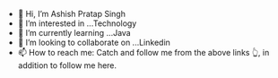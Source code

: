 - 👋 Hi, I’m Ashish Pratap Singh
- 👀 I’m interested in ...Technology
- 🌱 I’m currently learning ...Java
- 💞️ I’m looking to collaborate on ...Linkedin
-  📫 How to reach me: Catch and follow me from the above links 👆, in addition to follow me here.

<!---
Aps2036/Aps2036 is a ✨ special ✨ repository because its `README.md` (this file) appears on your GitHub profile.
You can click the Preview link to take a look at your changes.
--->
